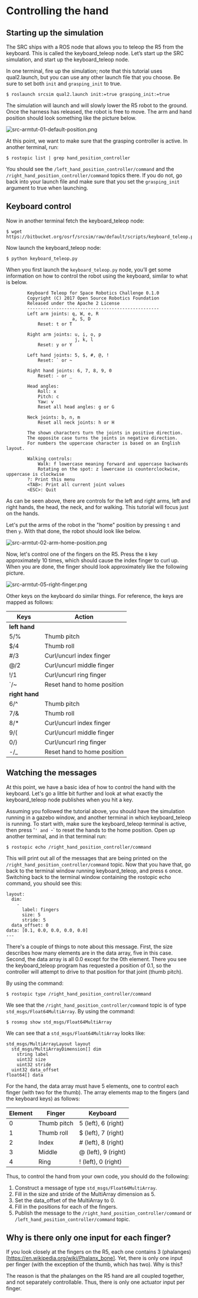 # Controlling the hand

## Starting up the simulation

The SRC ships with a ROS node that allows you to teleop the R5 from the keyboard.  This is called the keyboard_teleop node.  Let’s start up the SRC simulation, and start up the keyboard_teleop node.

In one terminal, fire up the simulation; note that this tutorial uses qual2.launch, but you can use any other launch file that you choose.  Be sure to set both `init` and `grasping_init` to true.

    $ roslaunch srcsim qual2.launch init:=true grasping_init:=true

The simulation will launch and will slowly lower the R5 robot to the ground.  Once the harness has released, the robot is free to move.  The arm and hand position should look something like the picture below.

![src-armtut-01-default-position.png](https://bitbucket.org/repo/xEbAAe/images/844246496-src-armtut-01-default-position.png)

At this point, we want to make sure that the grasping controller is active.  In another terminal, run:

    $ rostopic list | grep hand_position_controller

You should see the `/left_hand_position_controller/command` and the `/right_hand_position_controller/command` topics there.  If you do not, go back into your launch file and make sure that you set the `grasping_init` argument to true when launching.

## Keyboard control


Now in another terminal fetch the keyboard_teleop node:

    $ wget https://bitbucket.org/osrf/srcsim/raw/default/scripts/keyboard_teleop.py

Now launch the keyboard_teleop node:

    $ python keyboard_teleop.py

When you first launch the `keyboard_teleop.py` node, you’ll get some information on how to control the robot using the keyboard, similar to what is below.

            Keyboard Teleop for Space Robotics Challenge 0.1.0
            Copyright (C) 2017 Open Source Robotics Foundation
            Released under the Apache 2 License
            --------------------------------------------------
            Left arm joints: q, W, e, R
                             a, S, D
                Reset: t or T

            Right arm joints: u, i, o, p
                              j, k, l
                Reset: y or Y

            Left hand joints: 5, $, #, @, !
                Reset: ` or ~

            Right hand joints: 6, 7, 8, 9, 0
                Reset: - or _

            Head angles:
                Roll: x
                Pitch: c
                Yaw: v
                Reset all head angles: g or G

            Neck joints: b, n, m
                Reset all neck joints: h or H

            The shown characters turn the joints in positive direction.
            The opposite case turns the joints in negative direction.
            For numbers the uppercase character is based on an English layout.

            Walking controls:
                Walk: f lowercase meaning forward and uppercase backwards
                Rotating on the spot: z lowercase is counterclockwise, uppercase is clockwise
            ?: Print this menu
            <TAB>: Print all current joint values
            <ESC>: Quit


As can be seen above, there are controls for the left and right arms, left and right hands, the head, the neck, and for walking.  This tutorial will focus just on the hands.

Let's put the arms of the robot in the "home" position by pressing `t` and then `y`.  With that done, the robot should look like below.

![src-armtut-02-arm-home-position.png](https://bitbucket.org/repo/xEbAAe/images/56993020-src-armtut-02-arm-home-position.png)

Now, let's control one of the fingers on the R5.  Press the `8` key approximately 10 times, which should cause the index finger to curl up.  When you are done, the finger should look approximately like the following picture.

![src-armtut-05-right-finger.png](https://bitbucket.org/repo/xEbAAe/images/3417929898-src-armtut-05-right-finger.png)

Other keys on the keyboard do similar things.  For reference, the keys are mapped as follows:

Keys | Action
---- | ------
**left hand**|
5/%  | Thumb pitch
$/4  | Thumb roll
#/3  | Curl/uncurl index finger
@/2  | Curl/uncurl middle finger
!/1  | Curl/uncurl ring finger
`/~  | Reset hand to home position
**right hand**|
6/^  | Thumb pitch
7/&  | Thumb roll
8/*  | Curl/uncurl index finger
9/(  | Curl/uncurl middle finger
0/)  | Curl/uncurl ring finger
-/_  | Reset hand to home position

## Watching the messages

At this point, we have a basic idea of how to control the hand with the keyboard.  Let's go a little bit further and look at what exactly the keyboard_teleop node publishes when you hit a key.


Assuming you followed the tutorial above, you should have the simulation running in a gazebo window, and another terminal in which keyboard_teleop is running.  To start with, make sure the keyboard_teleop terminal is active, then press '`' and `-` to reset the hands to the home position.  Open up another terminal, and in that terminal run:

    $ rostopic echo /right_hand_position_controller/command


This will print out all of the messages that are being printed on the `/right_hand_position_controller/command` topic.  Now that you have that, go back to the terminal window running keyboard_teleop, and press `6` once.  Switching back to the terminal window containing the rostopic echo command, you should see this:

    layout: 
      dim: 
        - 
          label: fingers
          size: 5
          stride: 5
      data_offset: 0
    data: [0.1, 0.0, 0.0, 0.0, 0.0]
    ---

There's a couple of things to note about this message.  First, the size describes how many elements are in the data array, five in this case.  Second, the data array is all 0.0 except for the 0th element.  There you see the keyboard_teleop program has requested a position of 0.1, so the controller will attempt to drive to that position for that joint (thumb pitch).

By using the command:

    $ rostopic type /right_hand_position_controller/command

We see that the `/right_hand_position_controller/command` topic is of type `std_msgs/Float64MultiArray`.  By using the command:

    $ rosmsg show std_msgs/Float64MultiArray

We can see that a `std_msgs/Float64MultiArray` looks like:

    std_msgs/MultiArrayLayout layout
      std_msgs/MultiArrayDimension[] dim
        string label
        uint32 size
        uint32 stride
      uint32 data_offset
    float64[] data

For the hand, the data array must have 5 elements, one to control each finger (with two for the thumb).  The array elements map to the fingers (and the keyboard keys) as follows:

Element | Finger      | Keyboard
------- | ------      | --------
   0    | Thumb pitch | 5 (left), 6 (right)
   1    | Thumb roll  | $ (left), 7 (right)
   2    | Index       | # (left), 8 (right)
   3    | Middle      | @ (left), 9 (right)
   4    | Ring        | ! (left), 0 (right)

Thus, to control the hand from your own code, you should do the following:

1.  Construct a message of type `std_msgs/Float64MultiArray`.
1.  Fill in the size and stride of the MultiArray dimension as 5.
1.  Set the data_offset of the MultiArray to 0.
1.  Fill in the positions for each of the fingers.
1.  Publish the message to the `/right_hand_position_controller/command` or `/left_hand_position_controller/command` topic.

## Why is there only one input for each finger?

If you look closely at the fingers on the R5, each one contains 3 (phalanges)[https://en.wikipedia.org/wiki/Phalanx_bone].  Yet, there is only one input per finger (with the exception of the thumb, which has two).  Why is this?

The reason is that the phalanges on the R5 hand are all coupled together, and not separately controllable.  Thus, there is only one actuator input per finger.